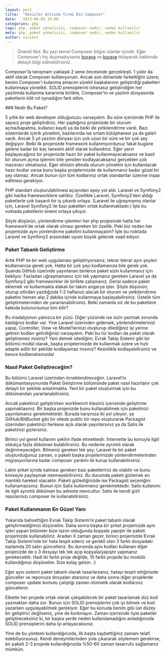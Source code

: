 ```yaml
---
layout: post
title:  "Denizler Altında Yirmi Bin Composer"
date:   2013-06-05 19:00
categories: php
tags: php, paket yöneticisi, composer nedir, neden kullanılır
meta: php, paket yöneticisi, composer nedir, neden kullanılır
author: ozziest
---
```


> Önemli Not: Bu yazı temel Composer bilgisi olanlar içindir. Eğer Composer’ı hiç duymadıysanız [buraya](https://web.archive.org/web/20140816200545/https://getcomposer.org/) ve [buraya](https://web.archive.org/web/20140906052958/http://www.cangelis.com/php-composer-nedir-nasil-kullanilir/) tıklayarak hakkında detaylı bilgi edinebilirsiniz.

Composer’la tanışmam yaklaşık 2 sene öncesinde gerçekleşti. 1 yıldır da aktif olarak Composer kullanıyorum. Ancak son dönemde farkettiğim üzere; benim Composer’ı kulanma amacım sürekli başkalarının geliştirdiği paketleri kullanmaya yönelikti. SOLID prensiplerini istisnasız geliştirdiğim her yazılımda kullanma kararımla birlikte, Composer’ın ve yazılım dünyasında paketlerin kilit rol oynadığını fark ettim.

### Nedir Bu Paket?

5 yıllık bir web developer olduğunuzu varsayalım. Bu süre içerisinde PHP ile sayısız proje geliştirdiniz. Her yaptığınız projenizde bir oturum açma/kapatma, kullanıcı kaydı ya da belki de yetkilendirme vardı. Bazı sistemlerde içerik yönetimi, bazılarında ise ortam kütüphanesi ya da galeri vardı. Ancak 5 yıl yazılım dünyası için çok uzun bir süre ve bir çok şey değişiyor. Belki ilk projenizde framework kullanmıyordunuz fakat bugüne gelene kadar bir kaç tanesini aktif olarak kullandınız. Eğer yarın başlayacağınız bir projenizde hazır bir paket kullanmayacaksanız ve basit bir oturum açma işlemini bile yeniden kodlayacaksanız gerçekten çok maceracı olmalısınız. Eğer elinizin altında oturum yönetimi için kullanılacak hazır kodlar varsa bunu başka projelerinizde de kullanmanız kadar güzel bir şey olamaz. Ancak bunun için tüm kodlarınız ortak standartlar üzerine inşaa edilmesi gerekiyor.

PHP standart oluşturulabilmesi açısından epey yol aldı. Laravel ve Symfony2 gibi harika frameworklere sahibiz. Özellikle Laravel, Symfony2′den aldığı paketlerle çok başarılı bir iş çıkardı ortaya. (Laravel ile uğraşmamış olanlar için, Laravel Symfony2 ile bazı paketleri ortak kullanmaktadır.) İşte bu noktada paketlerin önemi ortaya çıkıyor.

Şöyle düşünün, yönlendirme işlemleri her php projesinde hatta her framework’de ortak olarak olması gereken bir özellik. Peki biz neden her projemizde aynı yönlendirme paketini kullanmayalım? İşte bu noktada Laravel ve Symfony2 arasındaki uyum büyük gelecek vaad ediyor.

### Paket Tabanlı Geliştirme

Artık PHP ile bir web uygulaması geliştiriyorsanız, tekrar tekrar aynı şeyleri kodlamanıza gerek yok. Hatta bir çok şeyi kodlamanıza bile gerek yok. Şuanda GitHub üzerinde yayınlanan binlerce paket sizin kullanmanız için bekliyor. Fazladan uğraşmamanız için tek yapmanız gereken Laravel ya da Symfony2 gibi frameworkler ile birlikte çalışmanız. Gerisi sadece paket eklemek ve kullanmakla alakalı bir takım angarya işler. Şöyle düşünün; oturup sıfırdan yazdığızda 1-2 haftanızı alacak bir oturum ve yetkilendirme paketini hemen alıp 2 dakika içinde kullanmaya başlayabilirsiniz. Üstelik tüm geliştirmelerinden de yararlanabilirsiniz. Belki zamanla siz de bu paketlere katkıda bulunursunuz kim bilir?

Bu madalyonun yalnızca bir yüzü. Diğer yüzünde ise sizin yazmak zorunda kaldığınız kodlar var. Yine Laravel üzerinden gidersek, yönlendirmelerinizi yapıp, Controller, View ve Model‘lerinizi oluşturup dilediğiniz işi yerine getiren kodları getirdiğinizi varsayalım. Peki bu tür kodları da paket olarak geliştiremez misiniz? Yani demek istediğim; Evrak Takip Sistemi gibi bir bölümü modül olarak, başka projelerinizde de kullanmak üzere ve hızlı adapte edilir bir şekilde kodlayamaz mısınız? Kesinlikle kodlayabilirsiniz ve bence kodlamalısınızda!

### Nasıl Paket Geliştireceğim?

Bu bölümü Laravel üzerinden örneklendireceğim. Laravel’in dökümantasyonunda Paket Geliştirme bölümünde paket nasıl hazırlanır çok detaylı bir şekilde anlatılmakta. Yeni bir paket oluşturmak için bu dökümandan yararlanabilirsiniz.

Ancak paketinizi geliştirirken workbench klasörü içerisinde geliştirme yapmaktasınız. Bir başka projenizde bunu kullanabilmek için paketinizi yayınlamanız gerekmektedir. Burada karşınıza iki yol çıkıyor; ya GitHub/BitBucket gibi bir sitede public bir repo oluşturarak Packagist üzerinden paketinizi herkese açık olarak yayınlarsınız ya da Satis ile paketinizi gizlersiniz.

Birinci yol genel kullanım şeklini ifade etmektedir. İnternette bu konuyla ilgili oldukça fazla döküman bulabilirsiniz. Bu nedenle ayrıntılı olarak değinmeyeceğim. Bilmeniz gereken tek şey; Laravel ile bir paket oluşturduğunuz zaman, o paketi başka projelerinizde yönlendirmelerinden migrasyonlarına kadar composer yardımı ile kurup kullanabilirsiniz.

Lakin şirket içinde kalması gereken bazı paketleriniz de olabilir ve bunu kimseyle paylaşmak istemeyebilirsiniz. Bu durumda paketi gizlemek en mantıklı hareket olacaktır. Paketi gizlediğinizde ise Packagist seçeniğini kullanamazsınız. Bunun için Satis kullanmanız gerekmektedir. Satis kullanımı ile ilgili ayrıntılı döküman bu adreste mevcuttur. Satis ile kendi gizli repolarınızı composer ile kullanabilirsiniz.

### Paket Kullanmanın En Güzel Yanı

Yukarıda bahsettiğim Evrak Takip Sistemi’ni paket tabanlı olarak geliştirmediğimizi düşünelim. Daha sonra başka bir şirket projemizde aynı işleri yapan bölümler bize lazım olduğunda kopyala yapıştır ile paketi projemizde kullanabiliriz. Aradan X zaman geçer, birinci projemizde Evrak Takip Sistemi’nde bir hata tespit ederiz ve gerekli olan 3 farklı dosyadaki toplamda 20 satırı güncelleriz. Bu durumda aynı kodları kullanan diğer projenizde de o 3 dosyayı tek tek açıp kopyala/yapıştır yapmanız gerekecektir. Hadi iki farklı proje değilde, 10 farklı projede bu modülü kullandığınızı düşünelim. Size kolay gelsin. :)

Eğer aynı sistemi paket tabanlı olarak tasarlarsanız, hatayı tespit ettiğinizde günceller ve reponuza dosyaları atarsınız ve daha sonra diğer projelerde composer update komutu çalıştığı zaman otomatik olarak kodlarınız güncellenir.

Elbette her projede ortak olarak çalışabilecek bir paket tasarlamak düz kod yazmaktan daha zor. Bunun için SOLID prensiplerini çok iyi bilmek ve kod yazarken uygulayabilmek gerekiyor. Eğer bu konuda benim gibi üst düzey bir geliştirici değilseniz, yine de korkmayın. Zaman içerisinde öyle paketler geliştireceksiniz ki, bir başka yerde neden kullanılamadığını anladığınızda SOLID prensiplerini daha iyi anlayacaksınız.

Yine de bu yöntemi kullandığınızda, ilk başta kaybettiğiniz zamanı telafi edebiliyorsunuz. Kendi deneyimlerinden yola çıkararak söylemem gerekirse, bir paketi 2-3 projede kullandığınızda %50-60 zaman tasarrufu sağlamanız mümkün.

